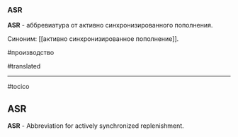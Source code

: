 ### ASR

**ASR** - аббревиатура от активно синхронизированного пополнения.

Синоним: [[активно синхронизированное пополнение]].

#производство

#translated




<hr/>

#tocico

## ASR

<b>ASR</b> - Abbreviation for actively synchronized replenishment.
 


